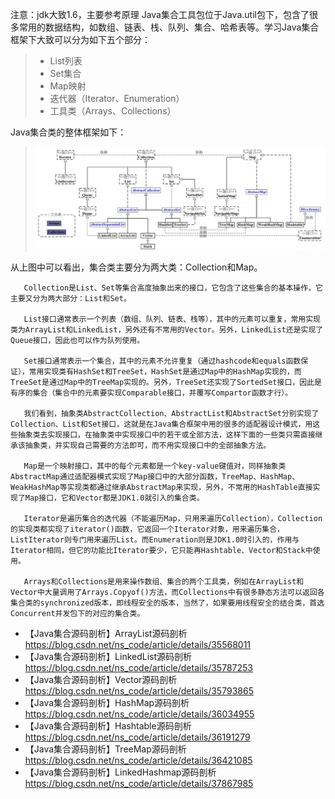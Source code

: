  注意：jdk大致1.6，主要参考原理
 Java集合工具包位于Java.util包下，包含了很多常用的数据结构，如数组、链表、栈、队列、集合、哈希表等。学习Java集合框架下大致可以分为如下五个部分：
> *	 List列表
> *	 Set集合
> *	 Map映射
> *	 迭代器（Iterator、Enumeration）
> *	 工具类（Arrays、Collections）

Java集合类的整体框架如下：

> ![My image](https://github.com/marionlxy/material/blob/796f973c8d5aa616eb4e0cd8307bb60914b90732/java%E7%B3%BB%E5%88%97/%E9%9B%86%E5%90%88/image/20140628144205625.png)


从上图中可以看出，集合类主要分为两大类：Collection和Map。
 ```` 
    Collection是List、Set等集合高度抽象出来的接口，它包含了这些集合的基本操作，它主要又分为两大部分：List和Set。

    List接口通常表示一个列表（数组、队列、链表、栈等），其中的元素可以重复，常用实现类为ArrayList和LinkedList，另外还有不常用的Vector。另外，LinkedList还是实现了Queue接口，因此也可以作为队列使用。

    Set接口通常表示一个集合，其中的元素不允许重复（通过hashcode和equals函数保证），常用实现类有HashSet和TreeSet，HashSet是通过Map中的HashMap实现的，而TreeSet是通过Map中的TreeMap实现的。另外，TreeSet还实现了SortedSet接口，因此是有序的集合（集合中的元素要实现Comparable接口，并覆写Compartor函数才行）。

    我们看到，抽象类AbstractCollection、AbstractList和AbstractSet分别实现了Collection、List和Set接口，这就是在Java集合框架中用的很多的适配器设计模式，用这些抽象类去实现接口，在抽象类中实现接口中的若干或全部方法，这样下面的一些类只需直接继承该抽象类，并实现自己需要的方法即可，而不用实现接口中的全部抽象方法。

    Map是一个映射接口，其中的每个元素都是一个key-value键值对，同样抽象类AbstractMap通过适配器模式实现了Map接口中的大部分函数，TreeMap、HashMap、WeakHashMap等实现类都通过继承AbstractMap来实现，另外，不常用的HashTable直接实现了Map接口，它和Vector都是JDK1.0就引入的集合类。

    Iterator是遍历集合的迭代器（不能遍历Map，只用来遍历Collection），Collection的实现类都实现了iterator()函数，它返回一个Iterator对象，用来遍历集合，ListIterator则专门用来遍历List。而Enumeration则是JDK1.0时引入的，作用与Iterator相同，但它的功能比Iterator要少，它只能再Hashtable、Vector和Stack中使用。

    Arrays和Collections是用来操作数组、集合的两个工具类，例如在ArrayList和Vector中大量调用了Arrays.Copyof()方法，而Collections中有很多静态方法可以返回各集合类的synchronized版本，即线程安全的版本，当然了，如果要用线程安全的结合类，首选Concurrent并发包下的对应的集合类。
 ````   
 
* 【Java集合源码剖析】ArrayList源码剖析<https://blog.csdn.net/ns_code/article/details/35568011>
* 【Java集合源码剖析】LinkedList源码剖析<https://blog.csdn.net/ns_code/article/details/35787253>
* 【Java集合源码剖析】Vector源码剖析<https://blog.csdn.net/ns_code/article/details/35793865>
* 【Java集合源码剖析】HashMap源码剖析<https://blog.csdn.net/ns_code/article/details/36034955>
* 【Java集合源码剖析】Hashtable源码剖析<https://blog.csdn.net/ns_code/article/details/36191279>
* 【Java集合源码剖析】TreeMap源码剖析<https://blog.csdn.net/ns_code/article/details/36421085>
* 【Java集合源码剖析】LinkedHashmap源码剖析<https://blog.csdn.net/ns_code/article/details/37867985>
